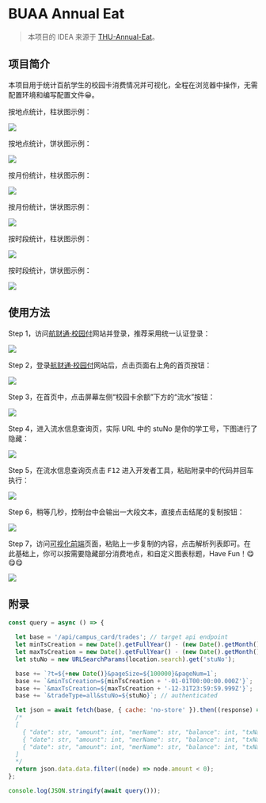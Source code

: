 # BUAA Annual Eat

> 本项目的 IDEA 来源于 [THU-Annual-Eat](https://github.com/leverimmy/THU-Annual-Eat)。

## 项目简介

本项目用于统计百航学生的校园卡消费情况并可视化，全程在浏览器中操作，无需配置环境和编写配置文件😀。

按地点统计，柱状图示例：

![](/demo/img-1.png)

按地点统计，饼状图示例：

![](/demo/img-2.png)

按月份统计，柱状图示例：

![](/demo/img-3.png)

按月份统计，饼状图示例：

![](/demo/img-4.png)

按时段统计，柱状图示例：

![](/demo/img-5.png)

按时段统计，饼状图示例：

![](/demo/img-6.png)

## 使用方法

Step 1，访问[航财通·校园付](https://cc-pay.cn/login)网站并登录，推荐采用统一认证登录：

![](/step/img-1.jpg)

Step 2，登录[航财通·校园付](https://cc-pay.cn/login)网站后，点击页面右上角的首页按钮：

![](/step/img-2.jpg)

Step 3，在首页中，点击屏幕左侧“校园卡余额”下方的“流水”按钮：

![](/step/img-3.jpg)

Step 4，进入流水信息查询页，实际 URL 中的 stuNo 是你的学工号，下图进行了隐藏：

![](/step/img-4.jpg)

Step 5，在流水信息查询页点击 <kbd>F12</kbd> 进入开发者工具，粘贴附录中的代码并回车执行：

![](/step/img-5.jpg)

Step 6，稍等几秒，控制台中会输出一大段文本，直接点击结尾的复制按钮：

![](/step/img-6.jpg)

Step 7，访问[可视化前端](https://chenrt-ggx.github.io/BUAA-Annual-Eat)页面，粘贴上一步复制的内容，点击解析列表即可。在此基础上，你可以按需要隐藏部分消费地点，和自定义图表标题，Have Fun！😋😋😋

![](/step/img-7.jpg)

## 附录

```js
const query = async () => {

  let base = '/api/campus_card/trades'; // target api endpoint
  let minTsCreation = new Date().getFullYear() - (new Date().getMonth() < 6 ? 1 : 0);
  let maxTsCreation = new Date().getFullYear() - (new Date().getMonth() < 6 ? 1 : 0);
  let stuNo = new URLSearchParams(location.search).get('stuNo');

  base += `?t=${+new Date()}&pageSize=${100000}&pageNum=1`;
  base += `&minTsCreation=${minTsCreation + '-01-01T00:00:00.000Z'}`;
  base += `&maxTsCreation=${maxTsCreation + '-12-31T23:59:59.999Z'}`;
  base += `&tradeType=all&stuNo=${stuNo}`; // authenticated

  let json = await fetch(base, { cache: 'no-store' }).then((response) => response.json());
  /*
  [
    { "date": str, "amount": int, "merName": str, "balance": int, "txName": str },
    { "date": str, "amount": int, "merName": str, "balance": int, "txName": str },
    { "date": str, "amount": int, "merName": str, "balance": int, "txName": str }
  ]
  */
  return json.data.data.filter((node) => node.amount < 0);
};

console.log(JSON.stringify(await query()));
```
